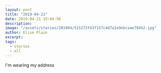 ```yaml
---
layout: post
title: "2019-04-21"
date: 2019-04-21 15:04:56
description: 
image: "/assets/stories/201904/515272f43f157c4d7a1e9ebcaae78452.jpg"
author: Elise Plain
excerpt: 
tags: 
  - stories
  - all
---
```


I'm wearing my address
<p></p>
<p></p>